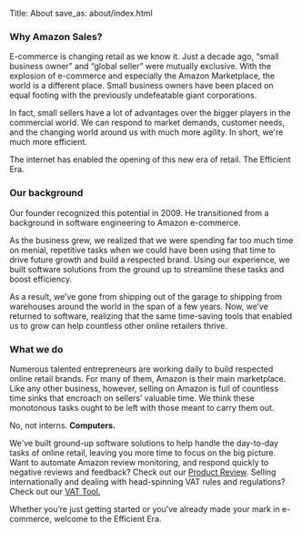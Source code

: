 Title: About
save_as: about/index.html

### Why Amazon Sales?

E-commerce is changing retail as we know it. Just a decade ago, “small business owner” and “global seller” were mutually exclusive. With the explosion of e-commerce and especially the Amazon Marketplace, the world is a different place. Small business owners have been placed on equal footing with the previously undefeatable giant corporations.

In fact, small sellers have a lot of advantages over the bigger players in the commercial world. We can respond to market demands, customer needs, and the changing world around us with much more agility. In short, we're much more efficient.

The internet has enabled the opening of this new era of retail. The Efficient Era.

### Our background

Our founder recognized this potential in 2009. He transitioned from a background in software engineering to Amazon e-commerce. 
		
As the business grew, we realized that we were spending far too much time on menial, repetitive tasks when we could have been using that time to drive future growth and build a respected brand. Using our experience, we built software solutions from the ground up to streamline these tasks and boost efficiency. 

As a result, we’ve gone from shipping out of the garage to shipping from warehouses around the world in the span of a few years. Now, we’ve returned to software, realizing that the same time-saving tools that enabled us to grow can help countless other online retailers thrive.

### What we do

Numerous talented entrepreneurs are working daily to build respected online retail brands. For many of them, Amazon is their main marketplace. Like any other business, however, selling on Amazon is full of countless time sinks that encroach on sellers’ valuable time. We think these monotonous tasks ought to be left with those meant to carry them out.

No, not interns. **Computers.**

We've built ground-up software solutions to help handle the day-to-day tasks of online retail, leaving you more time to focus on the big picture. Want to automate Amazon review monitoring, and respond quickly to negative reviews and feedback? Check out our [Product Review](/pages/feedback/review-notifications.html). Selling internationally and dealing with head-spinning VAT rules and regulations? Check out our [VAT Tool.](/pages/accounting/vat-tool.html)

Whether you’re just getting started or you’ve already made your mark in e-commerce, welcome to the Efficient Era.

